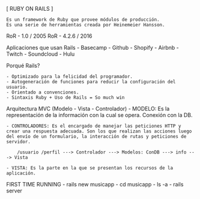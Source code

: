 [ RUBY ON RAILS ]

	Es un framework de Ruby que provee módulos de producción.
	Es una serie de herramientas creada por Heinemeier Hansson.

RoR - 1.0 	/ 2005
RoR - 4.2.6 / 2016

Aplicaciones que usan Rails
	- Basecamp
	- Github
	- Shopify
	- Airbnb
	- Twitch
	- Soundcloud
	- Hulu

Porqué Rails?

	- Optimizado para la felicidad del programador.
	- Autogeneración de funciones para reducir la configuración del usuario.
	- Orientado a convenciones.
	- Sintaxis Ruby + Uso de Rails = So much win

Arquitectura MVC
(Modelo - Vista - Controlador)
	- MODELO: Es la representación de la información con la cual se opera.
	 		  Conexión con la DB.

	- CONTROLADORES: Es el encargado de manejar las peticiones HTTP y crear una respuesta adecuada. Son los que realizan las acciones luego del envío de un formulario, la interacción de rutas y peticiones de servidor.

		/usuario /perfil ---> Controlador ---> Modelos: ConDB ---> info ---> Vista

	- VISTA: Es la parte en la que se presentan los recursos de la aplicación.

FIRST TIME RUNNING
	- rails new musicapp
	- cd musicapp
	- ls -a
	- rails server
